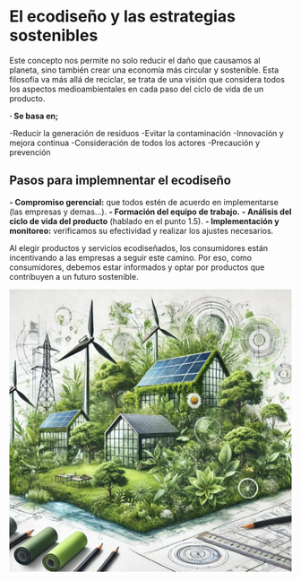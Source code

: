 # El ecodiseño y las estrategias sostenibles

Este concepto nos permite no solo reducir el daño que causamos al planeta, sino también crear una economía más circular y sostenible. Esta filosofía va más allá de reciclar, se trata de una visión que considera todos los aspectos medioambientales en cada paso del ciclo de vida de un producto.

**· Se basa en;**

-Reducir la generación de residuos 
-Evitar la contaminación
-Innovación y mejora continua
-Consideración de todos los actores 
-Precaución y prevención

## Pasos para implemnentar el ecodiseño

**- Compromiso gerencial:** que todos estén de acuerdo en implementarse (las empresas y demas...).
**- Formación del equipo de trabajo.**
**- Análisis del ciclo de vida del producto** (hablado en el punto 1.5).
**- Implementación y monitoreo:** verificamos su efectividad y realizar los ajustes necesarios.

Al elegir productos y servicios ecodiseñados, los consumidores están incentivando a las empresas a seguir este camino. Por eso, como consumidores, debemos estar informados y optar por productos que contribuyen a un futuro sostenible. 

![ikerlol](img/ecosistema.jpg)
